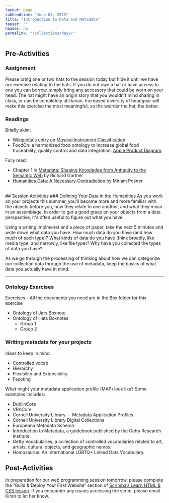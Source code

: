 ```yaml
---
layout: page
subheadline: "June 03, 2025"
title: "Introduction to Data and Metadata"
teaser: ""
header: no
permalink: "/collections/day2/"
---
```


## Pre-Activities
### Assignment
Please bring one or two hats to the session today but hide it until we have our exercise relating to the hats. If you do not own a hat or have access to one you can borrow, simply bring any accessory that could be worn on your head. The hat might have an origin story that you wouldn't mind sharing in class, or can be completely utilitarian. Increased diversity of headgear will make this exercise the most meaningful, so the weirder the hat, the better.
### Readings
Briefly skim:
- [Wikipedia's entry on Musical Instrument Classification](https://en.wikipedia.org/wiki/Musical_instrument_classification)
- FoodOn: a harmonized food ontology to increase global food traceability, quality control and data integration. [Apple Product Diagram](https://www.nature.com/articles/s41538-018-0032-6/figures/3).

Fully read:
- Chapter 1 in [Metadata: Shaping Knowledge from Antiquity to the Semantic Web](https://catalog.library.cornell.edu/catalog/13046951) by Richard Gartner
- [Humanities Data: A Necessary Contradiction](https://miriamposner.com/blog/humanities-data-a-necessary-contradiction/) by Miriam Posner
<br>
## Session Activities
### Defining Your Data in the Humanities
As you work on your projects this summer, you'll become more and more familiar with the objects before you, how they relate to one another, and what they mean in an assemblage. In order to get a good grasp on your objects from a data perspective, it's often useful to figure out what you have.

Using a writing implmenet and a piece of paper, take the next 5 minutes and write down what data you have. How much data do you have (and how much of each type)? What kinds of data do you have (think broadly, like media type, and narrowly, like file type)? Why have you collected the types of data you have?

As we go through the processing of thinking about how we can categorize our collection data through the use of metadata, keep the basics of what data you actually have in mind.

<hr>

### Ontology Exercises
Exercises - All the documents you need are in the Box folder for this exercise

* Ontology of Jars Boxnote
* Ontology of Hats Boxnotes
    * Group 1
   *  Group 2

### Writing metadata for your projects

Ideas to keep in mind:

* Controlled vocab
* Hierarchy
* Flexibility and Extensibility
* Faceting

What might your metadata application profile (MAP) look like? Some examples includes:
* DublinCore
* VRACore
* Cornell University Library -- Metadata Application Profiles
* Cornell University Library Digital Collections
* Europeana Metadata Schema
* Introduction to Metadata, a guidebook published by the Getty Research Institute.
* Getty Vocabularies, a collection of controlled vocabularies related to art, artists, cultural objects, and geographic names.
* Homosaurus: An International LGBTQ+ Linked Data Vocabulary.

## Post-Activities
In preparation for our web programming session tomorrow, please complete the “Build & Deploy Your First Website” section of [Scrimba’s Learn HTML & CSS lesson](https://scrimba.com/learn-html-and-css-c0p). If you encounter any issues accessing the scrim, please email Kiran to let her know.

